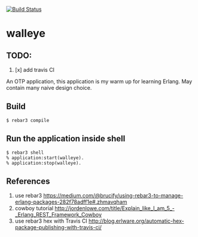[![Build Status](https://travis-ci.org/junhuqc/walleye.svg?branch=master)](https://travis-ci.org/junhuqc/walleye)

walleye
=================

## TODO:

1. [x] add travis CI



An OTP application, this application is my warm up for learning Erlang. May contain many naive design choice.

## Build

    $ rebar3 compile


## Run the application inside shell

    $ rebar3 shell
    % application:start(walleye).
    % application:stop(walleye).

## References

1. use rebar3 https://medium.com/@brucify/using-rebar3-to-manage-erlang-packages-282f78adff1e#.zhmavqham
2. cowboy tutorial http://jordenlowe.com/title/Explain_like_I_am_5_-_Erlang_REST_Framework_Cowboy
3. use rebar3 hex with Travis CI http://blog.erlware.org/automatic-hex-package-publishing-with-travis-ci/